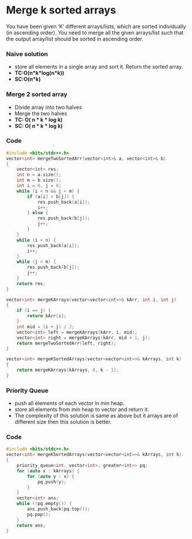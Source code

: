 # Merge k sorted arrays

You have been given ‘K’ different arrays/lists, which are sorted individually (in ascending order). You need to merge all the given arrays/list such that the output array/list should be sorted in ascending order.

### Naive solution

-   store all elements in a single array and sort it. Return the sorted array.
-   **TC:O(n\*k\*log(n\*k))**
-   **SC:O(n\*k)**

### Merge 2 sorted array

-   Divide array into two halves
-   Merge the two halves
-   **TC: O( n \* k \* log k)**
-   **SC: O( n \* k \* log k)**

### Code

```cpp
#include <bits/stdc++.h>
vector<int> mergeTwoSortedArr(vector<int>& a, vector<int>& b)
{
    vector<int> res;
    int n = a.size();
    int m = b.size();
    int i = 0, j = 0;
    while (i < n && j < m) {
        if (a[i] < b[j]) {
            res.push_back(a[i]);
            i++;
        } else {
            res.push_back(b[j]);
            j++;
        }
    }
    while (i < n) {
        res.push_back(a[i]);
        i++;
    }
    while (j < m) {
        res.push_back(b[j]);
        j++;
    }
    return res;
}

vector<int> mergeKArrays(vector<vector<int>>& kArr, int i, int j)
{
    if (i == j) {
        return kArr[i];
    }
    int mid = (i + j) / 2;
    vector<int> left = mergeKArrays(kArr, i, mid);
    vector<int> right = mergeKArrays(kArr, mid + 1, j);
    return mergeTwoSortedArr(left, right);
}

vector<int> mergeKSortedArrays(vector<vector<int>>& kArrays, int k)
{
    return mergeKArrays(kArrays, 0, k - 1);
}
```

### Priority Queue

-   push all elements of each vector in min heap.
-   store all elements from min heap to vector and return it.
-   The complexity of this solution is same as above but it arrays are of different size then this solution is better.

### Code

```cpp
#include <bits/stdc++.h>
vector<int> mergeKSortedArrays(vector<vector<int>>& kArrays, int k)
{
    priority_queue<int, vector<int>, greater<int>> pq;
    for (auto x : kArrays) {
        for (auto y : x) {
            pq.push(y);
        }
    }
    vector<int> ans;
    while (!pq.empty()) {
        ans.push_back(pq.top());
        pq.pop();
    }
    return ans;
}
```
